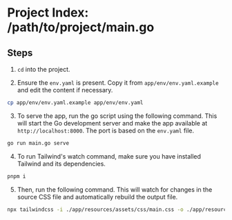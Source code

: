 # Project Index: /path/to/project/main.go

## Steps

1. `cd` into the project.

2. Ensure the `env.yaml` is present. Copy it from `app/env/env.yaml.example` and edit the content if necessary.

```bash
cp app/env/env.yaml.example app/env/env.yaml
```

3. To serve the app, run the go script using the following command. This will start the Go development server and make the app available at `http://localhost:8000`. The port is based on the `env.yaml` file.

```bash
go run main.go serve
```

4. To run Tailwind's watch command, make sure you have installed Tailwind and its dependencies.

```bash
pnpm i
```

5. Then, run the following command. This will watch for changes in the source CSS file and automatically rebuild the output file.

```bash
npx tailwindcss -i ./app/resources/assets/css/main.css -o ./app/resources/assets/dist/output.css --build
```
